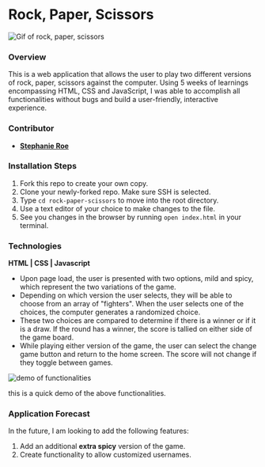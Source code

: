 # Rock, Paper, Scissors

![Gif of rock, paper, scissors](https://media.giphy.com/media/JQAXhJMw2WbKWYjn8g/giphy.gif)

### Overview
This is a web application that allows the user to play two different versions of rock, paper, scissors against the computer. Using 5 weeks of learnings encompassing HTML, CSS and JavaScript, I was able to accomplish all functionalities without bugs and build a user-friendly, interactive experience.

### Contributor
- [**Stephanie Roe**](https://github.com/stephanie-roe)

### Installation Steps
1. Fork this repo to create your own copy.
2. Clone your newly-forked repo. Make sure SSH is selected.
3. Type `cd rock-paper-scissors` to move into the root directory.
4. Use a text editor of your choice to make changes to the file.
5. See you changes in the browser by running `open index.html` in your terminal.

### Technologies
**HTML | CSS | Javascript**

 - Upon page load, the user is presented with two options, mild and spicy, which represent the two variations of the game.
 - Depending on which version the user selects, they will be able to choose from an array of "fighters". When the user selects one of the choices, the computer generates a randomized choice.
 - These two choices are compared to determine if there is a winner or if it is a draw. If the round has a winner, the score is tallied on either side of the game board.
 - While playing either version of the game, the user can select the change game button and return to the home screen. The score will not change if they toggle between games.


 ![demo of functionalities](https://media.giphy.com/media/73tvu24JbBGb0kVQmS/giphy.gif)

this is a quick demo of the above functionalities.

### Application Forecast
In the future, I am looking to add the following features:

1. Add an additional **extra spicy** version of the game.
2. Create functionality to allow customized usernames.  
